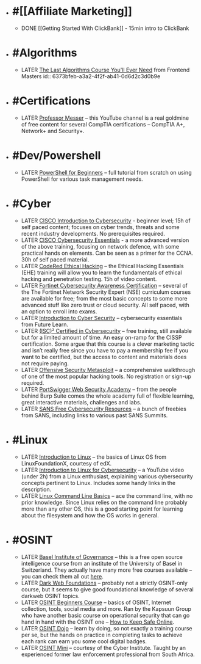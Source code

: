 - # #[[Affiliate Marketing]]
	- DONE [[Getting Started With ClickBank]] - 15min intro to ClickBank
- # #Algorithms
	- LATER [The Last Algorithms Course You'll Ever Need](https://frontendmasters.com/courses/algorithms/) from Frontend Masters
	  id:: 6373bfeb-a3a2-4f2f-ab41-0d6d2c3d0b9e
- # #Certifications
	- LATER [Professor Messer](https://www.youtube.com/@professormesser) – this YouTube channel is a real goldmine of free content for several CompTIA certifications – CompTIA A+, Network+ and Security+.
- # #Dev/Powershell
	- LATER [PowerShell for Beginners](https://www.youtube.com/watch?v=UVUd9_k9C6A) – full tutorial from scratch on using PowerShell for various task management needs.
- # #Cyber
	- LATER [CISCO Introduction to Cybersecurity](https://www.netacad.com/courses/cybersecurity/introduction-cybersecurity) - beginner level; 15h of self paced content; focuses on cyber trends, threats and some recent industry developments. No prerequisites required.
	- LATER [CISCO Cybersecurity Essentials](https://www.netacad.com/courses/cybersecurity/cybersecurity-essentials) - a more advanced version of the above training, focusing on network defence, with some practical hands on elements. Can be seen as a primer for the CCNA. 30h of self paced material.
	- LATER [CodeRed Ethical Hacking](https://codered.eccouncil.org/course/ethical-hacking-essentials) – the Ethical Hacking Essentials (EHE) training will allow you to learn the fundamentals of ethical hacking and penetration testing. 15h of video content.
	- LATER [Fortinet Cybersecurity Awareness Certification](https://www.fortinet.com/training-certification) – several of the The Fortinet Network Security Expert (NSE) curriculum courses are available for free; from the most basic concepts to some more advanced stuff like zero trust or cloud security. All self paced, with an option to enroll into exams.
	- LATER [Introduction to Cyber Security](https://www.futurelearn.com/courses/introduction-to-cyber-security) – cybersecurity essentials from Future Learn.
	- LATER [(ISC)² Certified in Cybersecurity](https://www.isc2.org/Certifications/CC) – free training, still available but for a limited amount of time. An easy on-ramp for the CISSP certification. Some argue that this course is a clever marketing tactic and isn’t really free since you have to pay a membership fee if you want to be certified, but the access to content and materials does not require paying.
	- LATER [Offensive Security Metasploit](https://www.offensive-security.com/metasploit-unleashed/introduction/) – a comprehensive walkthrough of one of the most popular hacking tools. No registration or sign-up required.
	- LATER [PortSwigger Web Security Academy](https://portswigger.net/web-security) – from the people behind Burp Suite comes the whole academy full of flexible learning, great interactive materials, challenges and labs.
	- LATER [SANS Free Cybersecurity Resources](https://www.sans.org/security-resources/) – a bunch of freebies from SANS, including links to various past SANS Summits.
- # #Linux
	- LATER [Introduction to Linux](https://www.edx.org/course/introduction-to-linux) – the basics of Linux OS from LinuxFoundationX, courtesy of edX.
	- LATER [Introduction to Linux for Cybersecurity](https://www.youtube.com/watch?v=2eEe5LnEbks) – a YouTube video (under 2h) from a Linux enthusiast, explaining various cybersecurity concepts pertinent to Linux. Includes some handy links in the description.
	- LATER [Linux Command Line Basics](https://www.udacity.com/course/linux-command-line-basics--ud595) – ace the command line, with no prior knowledge. Since Linux relies on the command line probably more than any other OS, this is a good starting point for learning about the filesystem and how the OS works in general.
- # #OSINT
	- LATER [Basel Institute of Governance](https://learn.baselgovernance.org/enrol/index.php?id=79) – this is a free open source intelligence course from an institute of the University of Basel in Switzerland. They actually have many more free courses available – you can check them all out [here](https://learn.baselgovernance.org/course/index.php?categoryid=15).
	- LATER [Dark Web Foundations](https://www.darkwebacademy.com/courses/dark-web-foundations) – probably not a strictly OSINT-only course, but it seems to give good foundational knowledge of several darkweb OSINT topics.
	- LATER [OSINT Beginners Course](https://training.kapsuungroup.com/courses/osint-beginners-course) – basics of OSINT, Internet collection, tools, social media and more. Ran by the Kapsuun Group who have another basic course on operational security that can go hand in hand with the OSINT one – [How to Keep Safe Online](https://training.kapsuungroup.com/courses/how-to-keep-safe-online).
	- LATER [OSINT Dojo](https://www.osintdojo.com/ranks/) – learn by doing, so not exactly a training course per se, but the hands on practice in completing tasks to achieve each rank can earn you some cool digital badges.
	- LATER [OSINT Mini](https://courses.thecyberinst.org/courses/osintmini) – courtesy of the Cyber Institute. Taught by an experienced former law enforcement professional from South Africa.